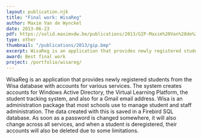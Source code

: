 ```yaml
---
layout: publication.njk
title: "Final work: WisaReg"
author: Maxim Van de Wynckel
date: 2013-06-23
pdf: https://solid.maximvdw.be/publications/2013/GIP-Maxim%20Van%20de%20Wynckel.pdf
type: other
thumbnail: "/publications/2013/gip.bmp"
excerpt: WisaReg is an application that provides newly registered students from the Wisa database with accounts for various services. It was awarded the best final work of 2013.
award: Best final work
project: /portfolio/wisareg/
---
```

WisaReg is an application that provides newly registered students from the Wisa database with accounts for various services. The system creates accounts for Windows Active Directory, the Virtual Learning Platform, the student tracking system, and also for a Gmail email address. Wisa is an administration package that most schools use to manage student and staff administration. The data created with this is saved in a Firebird SQL database. As soon as a password is changed somewhere, it will also change across all services, and when a student is deregistered, their accounts will also be deleted due to some limitations.

